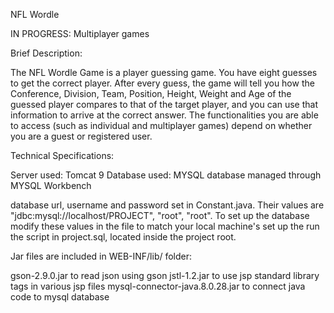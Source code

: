 NFL Wordle

IN PROGRESS: Multiplayer games

Brief Description:

The NFL Wordle Game is a player guessing game. You have eight guesses to get the correct player. After every guess, the game will tell you how the Conference, Division, Team, Position, Height, Weight and Age of the guessed player compares to that of the target player, and you can use that information to arrive at the correct answer. The functionalities you are able to access (such as individual and multiplayer games) depend on whether you are a guest or registered user.


Technical Specifications:

Server used: Tomcat 9
Database used: MYSQL database managed through MYSQL Workbench

database url, username and password set in Constant.java. Their values are "jdbc:mysql://localhost/PROJECT", "root", "root". To set up the database modify these values in the file to match your local machine's set up the run the script in project.sql, located inside the project root.


Jar files are included in WEB-INF/lib/ folder:

gson-2.9.0.jar to read json using gson
jstl-1.2.jar to use jsp standard library tags in various jsp files
mysql-connector-java.8.0.28.jar to connect java code to mysql database
